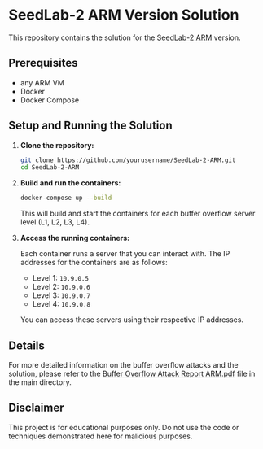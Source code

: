 # SeedLab-2 ARM Version Solution

This repository contains the solution for the [SeedLab-2 ARM](https://seedsecuritylabs.org/Labs_20.04/Software/Buffer_Overflow_Server_ARM64/) version. 

## Prerequisites

- any ARM VM
- Docker
- Docker Compose

## Setup and Running the Solution

1. **Clone the repository:**

    ```sh
    git clone https://github.com/yourusername/SeedLab-2-ARM.git
    cd SeedLab-2-ARM
    ```

2. **Build and run the containers:**

    ```sh
    docker-compose up --build
    ```

    This will build and start the containers for each buffer overflow server level (L1, L2, L3, L4).

3. **Access the running containers:**

    Each container runs a server that you can interact with. The IP addresses for the containers are as follows:
    - Level 1: `10.9.0.5`
    - Level 2: `10.9.0.6`
    - Level 3: `10.9.0.7`
    - Level 4: `10.9.0.8`

    You can access these servers using their respective IP addresses.

## Details

For more detailed information on the buffer overflow attacks and the solution, please refer to the [Buffer Overflow Attack Report ARM.pdf](./Buffer%20Overflow%20Attack%20Report%20ARM.pdf) file in the main directory.

## Disclaimer

This project is for educational purposes only. Do not use the code or techniques demonstrated here for malicious purposes.


